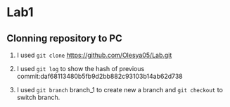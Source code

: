 # Lab1

## Clonning repository to PC
1. I used `git clone` https://github.com/Olesya05/Lab.git

2. I used `git log` to show the hash of previous commit:daf68113480b5fb9d2bb882c93103b14ab62d738

3. I used `git branch` branch_1 to create new a branch and `git checkout` to switch branch. 
